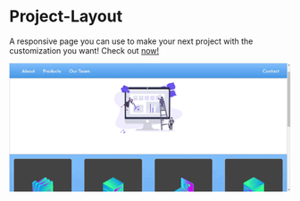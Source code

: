 # Project-Layout
A responsive page you can use to make your next project with the customization you want!
Check out [now!](https://yahyanaq.github.io/Project-Layout/)

![Demo Doccou alpha](https://github.com/YahyaNaq/Project-Layout/blob/main/screen-capture%20(3)%20(1).gif)
